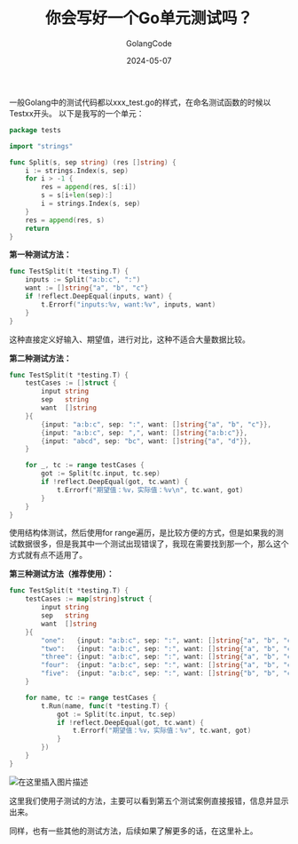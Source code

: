 ﻿---
title: 你会写好一个Go单元测试吗？
shortTitle: 25.Go单元测试
description: 你会写好一个Go单元测试吗？测试函数的输入、期望值，然后进行对比。
author: GolangCode
category:
  - Go
tags:
	- Go
date: 2024-05-07
---

 一般Golang中的测试代码都以xxx_test.go的样式，在命名测试函数的时候以Testxx开头。
 以下是我写的一个单元：
```go
package tests

import "strings"

func Split(s, sep string) (res []string) {
	i := strings.Index(s, sep)
	for i > -1 {
		res = append(res, s[:i])
		s = s[i+len(sep):]
		i = strings.Index(s, sep)
	}
	res = append(res, s)
	return
}
```

**第一种测试方法：**

```go
func TestSplit(t *testing.T) {
	inputs := Split("a:b:c", ":")
	want := []string{"a", "b", "c"}
	if !reflect.DeepEqual(inputs, want) {
		t.Errorf("inputs:%v, want:%v", inputs, want)
	}
}
```
这种直接定义好输入、期望值，进行对比，这种不适合大量数据比较。

**第二种测试方法：**

```go
func TestSplit(t *testing.T) {
	testCases := []struct {
		input string
		sep   string
		want  []string
	}{
		{input: "a:b:c", sep: ":", want: []string{"a", "b", "c"}},
		{input: "a:b:c", sep: ",", want: []string{"a:b:c"}},
		{input: "abcd", sep: "bc", want: []string{"a", "d"}},
	}

	for _, tc := range testCases {
		got := Split(tc.input, tc.sep)
		if !reflect.DeepEqual(got, tc.want) {
			t.Errorf("期望值：%v，实际值：%v\n", tc.want, got)
		}
	}
}
```

使用结构体测试，然后使用for range遍历，是比较方便的方式，但是如果我的测试数据很多，但是我其中一个测试出现错误了，我现在需要找到那一个，那么这个方式就有点不适用了。

**第三种测试方法（推荐使用）：**

```go
func TestSplit(t *testing.T) {
	testCases := map[string]struct {
		input string
		sep   string
		want  []string
	}{
		"one":   {input: "a:b:c", sep: ":", want: []string{"a", "b", "c"}},
		"two":   {input: "a:b:c", sep: ":", want: []string{"a", "b", "c"}},
		"three": {input: "a:b:c", sep: ":", want: []string{"a", "b", "c"}},
		"four":  {input: "a:b:c", sep: ":", want: []string{"a", "b", "c"}},
		"five":  {input: "a:b:c", sep: ":", want: []string{"b", "b", "c"}},
	}

	for name, tc := range testCases {
		t.Run(name, func(t *testing.T) {
			got := Split(tc.input, tc.sep)
			if !reflect.DeepEqual(got, tc.want) {
				t.Errorf("期望值：%v，实际值：%v", tc.want, got)
			}
		})
	}
}

```

![在这里插入图片描述](https://cdn.golangcode.cn/images/202501181836813.png)


这里我们使用子测试的方法，主要可以看到第五个测试案例直接报错，信息并显示出来。

同样，也有一些其他的测试方法，后续如果了解更多的话，在这里补上。
